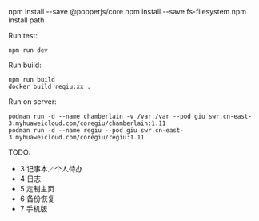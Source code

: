 npm install --save @popperjs/core
npm install --save fs-filesystem
npm install path

Run test:
~~~shell
npm run dev
~~~

Run build:
~~~shell
npm run build
docker build regiu:xx .
~~~ 

Run on server:
```angular2html
podman run -d --name chamberlain -v /var:/var --pod giu swr.cn-east-3.myhuaweicloud.com/coregiu/chamberlain:1.11
podman run -d --name regiu --pod giu swr.cn-east-3.myhuaweicloud.com/coregiu/regiu:1.11
```

TODO:
- 3 记事本／个人待办
- 4 日志
- 5 定制主页
- 6 备份恢复
- 7 手机版